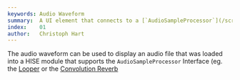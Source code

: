 ```yaml
---
keywords: Audio Waveform
summary:  A UI element that connects to a [`AudioSampleProcessor`](/scripting/scripting-api/audiosampleprocessor) and shows / modifies its content.
index:    01
author:   Christoph Hart
---
```


The audio waveform can be used to display an audio file that was loaded into a HISE module that supports the `AudioSampleProcessor` Interface (eg. the [Looper](/hise-modules/sound-generators/list/audiolooper) or the [Convolution Reverb](/hise-modules/effects/list/convolution) 